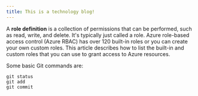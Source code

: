 ```yaml
---
title: This is a technology blog!
---
```


A **role definition** is a collection of permissions that can be performed, such as read, write, and delete. It's typically just called a role. Azure role-based access control (Azure RBAC) has over 120 built-in roles or you can create your own custom roles. This article describes how to list the built-in and custom roles that you can use to grant access to Azure resources.

Some basic Git commands are:
```
git status
git add
git commit
```
